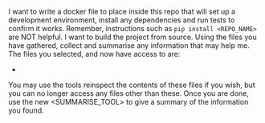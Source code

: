 I want to write a docker file to place inside this repo that will set up a development environment, install any dependencies and run tests to confirm it works.
Remember, instructions such as `pip install <REPO_NAME>` are NOT helpful. I want to build the project from source.
Using the files you have gathered, collect and summarise any information that may help me. The files you selected, and now have access to are:
- <FILES>
You may use the <TOOLS> tools reinspect the contents of these files if you wish, but you can no longer access any files other than these. Once you are done, use the new <SUMMARISE_TOOL>
to give a summary of the information you found.